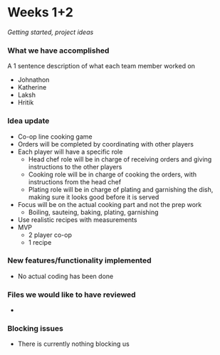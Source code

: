 # Weeks 1+2
*Getting started, project ideas*

### What we have accomplished
A 1 sentence description of what each team member worked on
- Johnathon
- Katherine
- Laksh
- Hritik

### Idea update
- Co-op line cooking game
- Orders will be completed by coordinating with other players
- Each player will have a specific role
  - Head chef role will be in charge of receiving orders and giving instructions to the other players
  - Cooking role will be in charge of cooking the orders, with instructions from the head chef
  - Plating role will be in charge of plating and garnishing the dish, making sure it looks good before it is served
- Focus will be on the actual cooking part and not the prep work
  - Boiling, sauteing, baking, plating, garnishing
- Use realistic recipes with measurements
- MVP
  - 2 player co-op
  - 1 recipe

### New features/functionality implemented
- No actual coding has been done

### Files we would like to have reviewed
- 

### Blocking issues
- There is currently nothing blocking us
